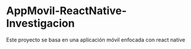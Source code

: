 # AppMovil-ReactNative-Investigacion
Este proyecto se basa en una aplicación móvil enfocada con react native
